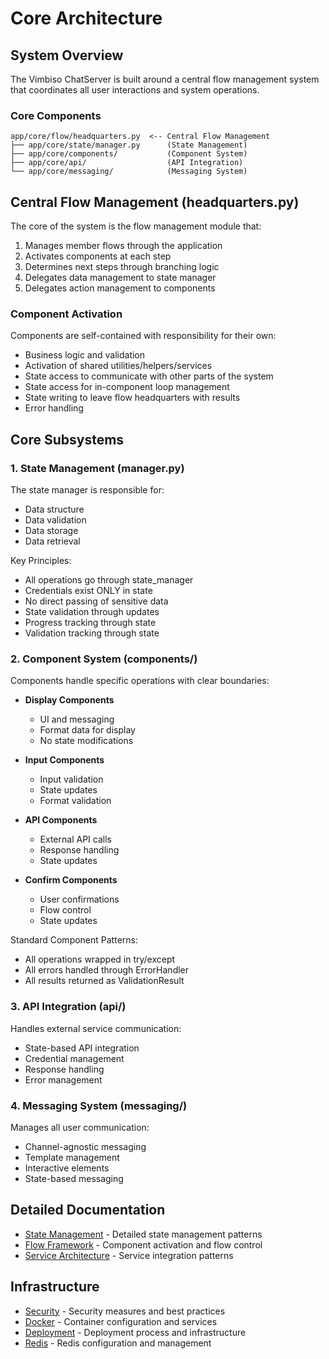 # Core Architecture

## System Overview

The Vimbiso ChatServer is built around a central flow management system that coordinates all user interactions and system operations.

### Core Components

```
app/core/flow/headquarters.py  <-- Central Flow Management
├── app/core/state/manager.py      (State Management)
├── app/core/components/           (Component System)
├── app/core/api/                  (API Integration)
└── app/core/messaging/            (Messaging System)
```

## Central Flow Management (headquarters.py)

The core of the system is the flow management module that:
1. Manages member flows through the application
2. Activates components at each step
3. Determines next steps through branching logic
4. Delegates data management to state manager
5. Delegates action management to components

### Component Activation

Components are self-contained with responsibility for their own:
- Business logic and validation
- Activation of shared utilities/helpers/services
- State access to communicate with other parts of the system
- State access for in-component loop management
- State writing to leave flow headquarters with results
- Error handling

## Core Subsystems

### 1. State Management (manager.py)
The state manager is responsible for:
- Data structure
- Data validation
- Data storage
- Data retrieval

Key Principles:
- All operations go through state_manager
- Credentials exist ONLY in state
- No direct passing of sensitive data
- State validation through updates
- Progress tracking through state
- Validation tracking through state

### 2. Component System (components/)
Components handle specific operations with clear boundaries:

- **Display Components**
  * UI and messaging
  * Format data for display
  * No state modifications

- **Input Components**
  * Input validation
  * State updates
  * Format validation

- **API Components**
  * External API calls
  * Response handling
  * State updates

- **Confirm Components**
  * User confirmations
  * Flow control
  * State updates

Standard Component Patterns:
- All operations wrapped in try/except
- All errors handled through ErrorHandler
- All results returned as ValidationResult

### 3. API Integration (api/)
Handles external service communication:
- State-based API integration
- Credential management
- Response handling
- Error management

### 4. Messaging System (messaging/)
Manages all user communication:
- Channel-agnostic messaging
- Template management
- Interactive elements
- State-based messaging

## Detailed Documentation

- [State Management](state-management.md) - Detailed state management patterns
- [Flow Framework](flow-framework.md) - Component activation and flow control
- [Service Architecture](service-architecture.md) - Service integration patterns

## Infrastructure

- [Security](infrastructure/security.md) - Security measures and best practices
- [Docker](infrastructure/docker.md) - Container configuration and services
- [Deployment](infrastructure/deployment.md) - Deployment process and infrastructure
- [Redis](infrastructure/redis-memory-management.md) - Redis configuration and management
